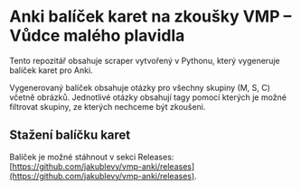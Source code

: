# Anki balíček karet na zkoušky VMP – Vůdce malého plavidla
Tento repozitář obsahuje scraper vytvořený v Pythonu, který vygeneruje balíček karet pro Anki.

Vygenerovaný balíček obsahuje otázky pro všechny skupiny (M, S, C) včetně obrázků. Jednotlivé otázky obsahují tagy pomocí kterých je možné filtrovat skupiny, ze kterých nechceme být zkoušeni.

## Stažení balíčku karet
Balíček je možné stáhnout v sekci Releases: [https://github.com/jakublevy/vmp-anki/releases](https://github.com/jakublevy/vmp-anki/releases).

